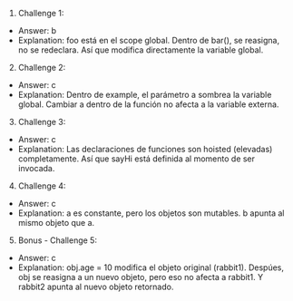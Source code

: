 1. Challenge 1: 
  - Answer: b
  - Explanation: foo está en el scope global. Dentro de bar(), se reasigna, no se redeclara. Así que modifica directamente la variable global.

2. Challenge 2:
  - Answer: c
  - Explanation: Dentro de example, el parámetro a sombrea la variable global.
Cambiar a dentro de la función no afecta a la variable externa.


3. Challenge 3:
  - Answer:  c
  - Explanation: Las declaraciones de funciones son hoisted (elevadas) completamente. Así que sayHi está definida al momento de ser invocada.


4. Challenge 4:
  - Answer: c
  - Explanation: a es constante, pero los objetos son mutables. b apunta al mismo objeto que a.


5. Bonus - Challenge 5:
  - Answer: c
  - Explanation: obj.age = 10 modifica el objeto original (rabbit1). Despúes, obj se reasigna a un nuevo objeto, pero eso no afecta a rabbit1. Y rabbit2 apunta al nuevo objeto retornado.
